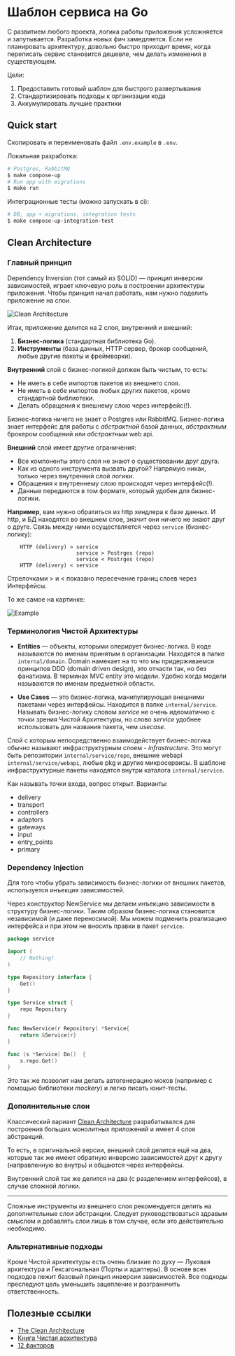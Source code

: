Шаблон сервиса на Go
===========================================
С развитием любого проекта, логика работы приложения усложняется и запутывается.
Разработка новых фич замедляется. Если не планировать архитектуру, довольно быстро
приходит время, когда переписать сервис становится дешевле, чем делать изменения в
существующем.

Цели:
1. Предоставить готовый шаблон для быстрого развертывания
2. Стандартизировать подходы к организации кода
3. Аккумулировать лучшие практики

Quick start
----
Скопировать и переименовать файл `.env.example` в `.env`.

Локальная разработка:
```sh
# Postgres, RabbitMQ
$ make compose-up
# Run app with migrations
$ make run
```

Интеграционные тесты (можно запускать в ci):
```sh
# DB, app + migrations, integration tests
$ make compose-up-integration-test
```

Clean Architecture
----
### Главный принцип
Dependency Inversion (тот самый из SOLID) — принцип инверсии зависимостей, играет
ключевую роль в построении архитектуры приложения. Чтобы принцип начал работать,
нам нужно поделить приложение на слои.

![Clean Architecture](docs/img/layers.png)

Итак, приложение делится на 2 слоя, внутренний и внешний:
1. **Бизнес-логика** (стандартная библиотека Go).
2. **Инструменты** (база данных, HTTP сервер, брокер сообщений, любые другие пакеты
и фреймворки).

**Внутренний** слой с бизнес-логикой должен быть чистым, то есть:
- Не иметь в себе импортов пакетов из внешнего слоя.
- Не иметь в себе импортов любых других пакетов, кроме стандартной библиотеки.
- Делать обращения к внешнему слою через интерфейс(!).

Бизнес-логика ничего не знает о Postgres или RabbitMQ. Бизнес-логика знает
интерфейс для работы с _абстрактной_ базой данных, _абстрактным_ брокером
сообщений или _абстрактным_ web api.

**Внешний** слой имеет другие ограничения:
- Все компоненты этого слоя не знают о существовании друг друга.
- Как из одного инструмента вызвать другой? Напрямую никак, только через
внутренний слой логики.
- Обращения к внутреннему слою происходят через интерфейс(!).
- Данные передаются в том формате, который удобен для бизнес-логики.

**Например**, вам нужно обратиться из http хендлера к базе данных. И http, и
БД находятся во внешнем слое, значит они ничего не знают друг о друге. Связь
между ними осуществляется через `service` (бизнес-логику):
```
    HTTP (delivery) > service
                      service > Postrges (repo)
                      service < Postrges (repo)
    HTTP (delivery) < service
```
Стрелочками > и < показано пересечение границ слоев через Интерфейсы.

То же самое на картинке:

![Example](docs/img/example-http-db.png)

### Терминология Чистой Архитектуры
- **Entities** — объекты, которыми оперирует бизнес-логика. В коде называются
по именам принятым в организации. Находятся в папке `internal/domain`. Domain
намекает на то что мы придерживаемся принципов DDD (domain driven design), это
отчасти так, но без фанатизма. В терминах MVC entity это модели. Удобно когда
модели называются по именам предметной области.


- **Use Cases** — это бизнес-логика, манипулирующая внешними пакетами через
интерфейсы. Находится в папке `internal/service`. Называть бизнес-логику словом
_service_ не очень идеоматично с точки зрения Чистой Архитектуры, но слово
_service_ удобнее использовать для названия пакета, чем _usecase_.

Слой с которым непосредственно взаимодействует бизнес-логика обычно называют
инфраструктурным слоем - _infrastructure_. Это могут быть репозитории
`internal/service/repo`, внешние webapi `internal/service/webapi`, любые pkg
и другие 
микросервисы. В шаблоне инфраструктурные пакеты находятся внутри каталога
`internal/service`.

Как называть точки входа, вопрос открыт. Варианты:
- delivery
- transport
- controllers
- adaptors
- gateways
- input
- entry_points
- primary

### Dependency Injection
Для того чтобы убрать зависимость бизнес-логики от внешних пакетов, используется
инъекция зависимостей.

Через конструктор NewService мы делаем инъекцию зависимости в структуру бизнес-логики.
Таким образом бизнес-логика становится независимой (и даже переносимой). Мы можем
подменить реализацию интерфейса и при этом не вносить правки в пакет `service`.

```go
package service

import (
    // Nothing!
)

type Repository interface {
    Get()
}

type Service struct {
    repo Repository
}

func NewService(r Repository) *Service{
    return &Service{r}
}

func (s *Service) Do()  {
    s.repo.Get()
}
```
Это так же позволит нам делать автогенерацию моков (например с помощью библиотеки
_mockery_) и легко писать юнит-тесты.

### Дополнительные слои
Классический вариант [Clean Architecture](https://blog.cleancoder.com/uncle-bob/2012/08/13/the-clean-architecture.html)
разрабатывался для построения больших монолитных приложений и имеет 4 слоя абстракций.

То есть, в оригинальной версии, внешний слой делится ещё на два, которые
так же имеют обратную инверсию зависимостей друг к другу (направленную во внутрь)
и общаются через интерфейсы.

Внутренний слой так же делится на два (с разделением интерфейсов), в случае
сложной логики.
_______________________________

Сложные инструменты из внешнего слоя рекомендуется делить на дополнительные
слои абстракции. Следует руководствоваться здравым смыслом и добавлять слои
лишь в том случае, если это действительно необходимо.

### Альтернативные подходы
Кроме Чистой архитектуры есть очень близкие по духу — Луковая архитектура и
Гексагональная (Порты и адаптеры). В основе всех подходов лежит базовый принцип
инверсии зависимостей. Все подходы преследуют цель уменьшить зацепление и
разграничить ответственность.

Полезные ссылки
---------------
- [The Clean Architecture](https://blog.cleancoder.com/uncle-bob/2012/08/13/the-clean-architecture.html)
- [Книга Чистая архитектура](https://www.ozon.ru/context/detail/id/144499396/)
- [12 факторов](https://12factor.net/ru/)